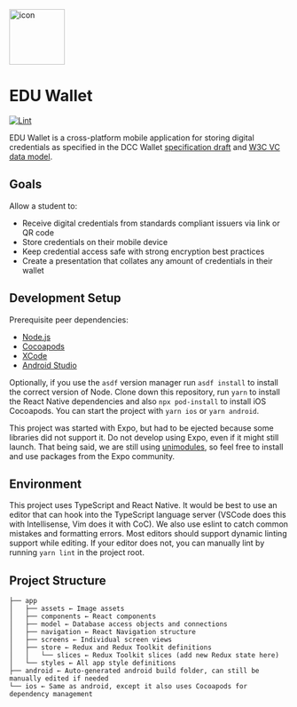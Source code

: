 <img src="https://user-images.githubusercontent.com/7339800/129089107-fa190c95-76fd-4a93-8e36-ff4d3ae5681c.png" alt="icon" width="100px" />

# EDU Wallet

[![Lint](https://github.com/atomicjolt/learner-credential-wallet/actions/workflows/lint-project.yml/badge.svg)](https://github.com/atomicjolt/learner-credential-wallet/actions/workflows/lint-project.yml)

EDU Wallet is a cross-platform mobile application for storing digital credentials as specified in the DCC Wallet [specification draft](https://cdn.filestackcontent.com/preview/FeqEJI3S5KelmLv8XJss) and [W3C VC data model](https://w3c.github.io/vc-data-model/).

## Goals
Allow a student to:
* Receive digital credentials from standards compliant issuers via link or QR code
* Store credentials on their mobile device
* Keep credential access safe with strong encryption best practices
* Create a presentation that collates any amount of credentials in their wallet

## Development Setup

Prerequisite peer dependencies:
* [Node.js](https://nodejs.org/en/)
* [Cocoapods](https://cocoapods.org/)
* [XCode](https://developer.apple.com/xcode/)
* [Android Studio](https://developer.android.com/studio)

Optionally, if you use the `asdf` version manager run `asdf install` to install the correct version of Node. Clone down this repository, run `yarn` to install the React Native dependencies and also `npx pod-install` to install iOS Cocoapods. You can start the project with `yarn ios` or `yarn android`.

This project was started with Expo, but had to be ejected because some libraries did not support it. Do not develop using Expo, even if it might still launch. That being said, we are still using [unimodules](https://github.com/unimodules/react-native-unimodules), so feel free to install and use packages from the Expo community.

## Environment

This project uses TypeScript and React Native. It would be best to use an editor that can hook into the TypeScript language server (VSCode does this with Intellisense, Vim does it with CoC). We also use eslint to catch common mistakes and formatting errors. Most editors should support dynamic linting support while editing. If your editor does not, you can manually lint by running `yarn lint` in the project root.

## Project Structure

```
├── app
│   ├── assets ← Image assets 
│   ├── components ← React components
│   ├── model ← Database access objects and connections
│   ├── navigation ← React Navigation structure
│   ├── screens ← Individual screen views
│   ├── store ← Redux and Redux Toolkit definitions
│   │   └── slices ← Redux Toolkit slices (add new Redux state here)
│   └── styles ← All app style definitions
├── android ← Auto-generated android build folder, can still be manually edited if needed
└── ios ← Same as android, except it also uses Cocoapods for dependency management
```
